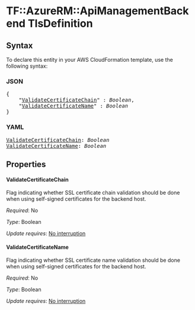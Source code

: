 # TF::AzureRM::ApiManagementBackend TlsDefinition

## Syntax

To declare this entity in your AWS CloudFormation template, use the following syntax:

### JSON

<pre>
{
    "<a href="#validatecertificatechain" title="ValidateCertificateChain">ValidateCertificateChain</a>" : <i>Boolean</i>,
    "<a href="#validatecertificatename" title="ValidateCertificateName">ValidateCertificateName</a>" : <i>Boolean</i>
}
</pre>

### YAML

<pre>
<a href="#validatecertificatechain" title="ValidateCertificateChain">ValidateCertificateChain</a>: <i>Boolean</i>
<a href="#validatecertificatename" title="ValidateCertificateName">ValidateCertificateName</a>: <i>Boolean</i>
</pre>

## Properties

#### ValidateCertificateChain

Flag indicating whether SSL certificate chain validation should be done when using self-signed certificates for the backend host.

_Required_: No

_Type_: Boolean

_Update requires_: [No interruption](https://docs.aws.amazon.com/AWSCloudFormation/latest/UserGuide/using-cfn-updating-stacks-update-behaviors.html#update-no-interrupt)

#### ValidateCertificateName

Flag indicating whether SSL certificate name validation should be done when using self-signed certificates for the backend host.

_Required_: No

_Type_: Boolean

_Update requires_: [No interruption](https://docs.aws.amazon.com/AWSCloudFormation/latest/UserGuide/using-cfn-updating-stacks-update-behaviors.html#update-no-interrupt)

